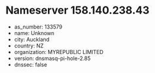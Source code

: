 # Nameserver 158.140.238.43

* as_number: 133579
* name: Unknown
* city: Auckland
* country: NZ
* organization: MYREPUBLIC LIMITED
* version: dnsmasq-pi-hole-2.85
* dnssec: false
